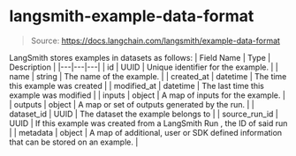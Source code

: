 # langsmith-example-data-format

> Source: https://docs.langchain.com/langsmith/example-data-format

LangSmith stores examples in datasets as follows:
| Field Name | Type | Description |
|---|---|---|
| id | UUID | Unique identifier for the example. |
| name | string | The name of the example. |
| created_at | datetime | The time this example was created |
| modified_at | datetime | The last time this example was modified |
| inputs | object | A map of inputs for the example. |
| outputs | object | A map or set of outputs generated by the run. |
| dataset_id | UUID | The dataset the example belongs to |
| source_run_id | UUID | If this example was created from a LangSmith Run , the ID of said run |
| metadata | object | A map of additional, user or SDK defined information that can be stored on an example. |